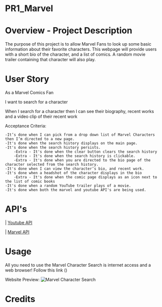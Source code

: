 # PR1_Marvel
 
# Overview - Project Description

The purpose of this project is to allow Marvel Fans to look up some basic information about their favorite characters. 
This webpage will provide users with a short bio of the character, and a list of comics.
A random movie trailer containing that character will also play. 

# User Story
As a Marvel Comics Fan

I want to search for a character

When I search for a character then I can see their biography, recent works and a video clip of their recent work

Acceptance Criteria:

    -It’s done when I can pick from a drop down list of Marvel Characters then I’m directed to a new page.
    -It's done when the search history displays on the main page.
    -It's done when the search history persists.
        -Extra - It's done when the clear button clears the search history
        -Extra - It's done when the search history is clickable.
        -Extra - It's done when you are directed to the bio page of the character selected from the search history.
    -It's done when I can view the character’s bio, and recent work.
    -It's done when a headshot of the character displays in the bio
        -Extra - It's done when the comic page displays as an icon next to the list of comic books
    -It's done when a random YouTube trailer plays of a movie.
    -It's done when both the marvel and youtube API's are being used.
    
# API's
| [Youtube API](https://www.youtube.com/yt/dev/api-resources.html) 

| [Marvel API](https://developer.marvel.com/) 

# Usage
All you need to use the Marvel Character Search is internet access and a web browser!
Follow this link ()

Website Preview: 
![Marvel Character Search](./assets/images/Website_Preview.png)

# Credits

